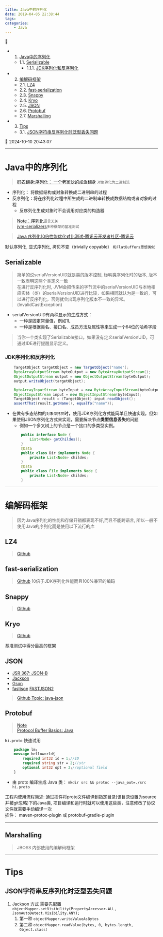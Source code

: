 ```yaml
---
title: Java中的序列化
date: 2019-04-05 22:38:44
tags: 
categories: 
    - Java
---
```


💠

- 1. [Java中的序列化](#java中的序列化)
    - 1.1. [Serializable](#serializable)
        - 1.1.1. [JDK序列化和反序列化](#jdk序列化和反序列化)
- 2. [编解码框架](#编解码框架)
    - 2.1. [LZ4](#lz4)
    - 2.2. [fast-serialization](#fast-serialization)
    - 2.3. [Snappy](#snappy)
    - 2.4. [Kryo](#kryo)
    - 2.5. [JSON](#json)
    - 2.6. [Protobuf](#protobuf)
    - 2.7. [Marshalling](#marshalling)
- 3. [Tips](#tips)
    - 3.1. [JSON字符串反序列化时泛型丢失问题](#json字符串反序列化时泛型丢失问题)

💠 2024-10-10 20:43:07
****************************************
# Java中的序列化
> [码农翻身:序列化： 一个老家伙的咸鱼翻身](https://mp.weixin.qq.com/s?__biz=MzAxOTc0NzExNg==&mid=2665513589&idx=1&sn=d402d623d9121453f1e570395c7f99d7&chksm=80d67a36b7a1f32054d4c779dd26e8f97a075cf4d9ed1281f16d09f1df50a29319cd37520377&scene=21#wechat_redirect) `对象转化为二进制流`

- 序列化： 将数据结构或对象转换成二进制串的过程
- 反序列化：将在序列化过程中所生成的二进制串转换成数据结构或者对象的过程
    - 反序列化生成对象时不会调用对应类的构造器

> [Note：序列化](/Skills/Serialization/Serialization.md)`语言无关`  
> [jvm-serializers](https://github.com/eishay/jvm-serializers)`多种框架的基准测试`  

> [Java 序列化10倍性能优化对比测试-腾讯云开发者社区-腾讯云](https://cloud.tencent.com/developer/article/2189625)  

默认序列化, 显式序列化, 拷贝不变（trivially copyable） `和FlatBuffers思想类似`

## Serializable
> 简单的说serialVersionUID就是类的版本控制, 标明类序列化时的版本, 版本一致表明这两个类定义一致  
> 在进行反序列化时, JVM会把传来的字节流中的serialVersionUID与本地相应实体（类）的serialVersionUID进行比较，如果相同就认为是一致的，可以进行反序列化，否则就会出现序列化版本不一致的异常。(InvalidCastException)  

- serialVersionUID有两种显示的生成方式： 
    - 一种是固定常量值，例如1L
    - 一种是根据类名、接口名、成员方法及属性等来生成一个64位的哈希字段

> 当你一个类实现了Serializable接口，如果没有定义serialVersionUID，可通过IDE进行提醒显示定义。

### JDK序列化和反序列化
```java
    TargetObject targetObject = new TargetObject("name");
    ByteArrayOutputStream byteOutput = new ByteArrayOutputStream();
    ObjectOutputStream output = new ObjectOutputStream(byteOutput);
    output.writeObject(targetObject);

    ByteArrayInputStream byteInput = new ByteArrayInputStream(byteOutput.toByteArray());
    ObjectInputStream input = new ObjectInputStream(byteInput);
    TargetObject result = (TargetObject) input.readObject();
    assertThat(result.getName(), equalTo("name"));
```

- 在做有多态结构的`对象深拷贝`时，使用JDK序列化方式能简单且快速实现。但如果使用JSON序列化方式来实现，需要解决节点**类型信息丢失**的问题
    - 例如一个多叉树上的节点是一个接口的多类型实例。
    ```java
        public interface Node {
            List<Node> getChildes();
        }
        @Data
        public class Dir implements Node {
            private List<Node> childes;
        }
        @Data
        public class File implements Node {
            private List<Node> childes;
        }
    ```
******************************

# 编解码框架
> 因为Java序列化的性能和存储开销都表现不好,而且不能跨语言, 所以一般不使用Java的序列化而是使用以下流行的库

## LZ4
> [Github](https://github.com/lz4/lz4-java)

## fast-serialization
> [Github](https://github.com/RuedigerMoeller/fast-serialization) 10倍于JDK序列化性能而且100%兼容的编码

## Snappy
> [Github](https://github.com/xerial/snappy-java)

## Kryo
> [Github](https://github.com/EsotericSoftware/kryo)  

基准测试中得分最高的框架

## JSON
- [JSR 367: JSON-B](https://jcp.org/en/jsr/detail?id=367)
- [Jackson](https://github.com/FasterXML/jackson)
- [Gson](https://github.com/google/gson)
- [fastjson](https://github.com/alibaba/fastjson) [FASTJSON2](https://github.com/alibaba/fastjson2)

> [Github Topic: java-json](https://github.com/topics/java-json)

## Protobuf
> [Note](/Skills/Serialization/Protobuf.md)  
> [Protocol Buffer Basics: Java](https://protobuf.dev/getting-started/javatutorial/)  

`hi.proto` 快速试用
```protobuf
    package lm;
    message helloworld{
        required int32 id = 1;//ID
        required string str = 2;//str
        optional int32 opt = 3;//optional field
    }
```
- 由 proto 编译生成 Java 类： `mkdir src && protoc --java_out=./src hi.proto`

工程内使用流程简述: 通过插件将proto文件编译到指定目录(该目录设置为source并被git忽略)下的Java类, 项目编译和运行时就可以使用这些类，注意修改了协议文件就需要手动编译一次  
插件： maven-protoc-plugin  或 protobuf-gradle-plugin

*********************

## Marshalling
> JBOSS 内部使用的编解码框架

************************

# Tips
## JSON字符串反序列化时泛型丢失问题

1. Jackson 方式 需要先配置 `objectMapper.setVisibility(PropertyAccessor.ALL, JsonAutoDetect.Visibility.ANY);`
    1. 第一种 `objectMapper.writeValueAsBytes`
    1. 第二种 `objectMapper.readValue(bytes, 0, bytes.length, Object.class)`

